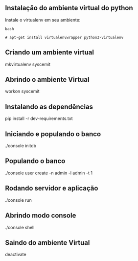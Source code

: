 ## Instalação do ambiente virtual do python
Instale o virtualenv em seu ambiente:
```
bash

# apt-get install virtualenvwrapper python3-virtualenv
```

## Criando um ambiente virtual
mkvirtualenv syscemit

## Abrindo o ambiente Virtual
workon syscemit

## Instalando as dependências
pip install -r dev-requirements.txt

## Iniciando e populando o banco
./console initdb

## Populando o banco
./console user create -n admin -l admin -t 1

## Rodando servidor e aplicação
./console run

## Abrindo modo console
./console shell

## Saindo do ambiente Virtual
deactivate
